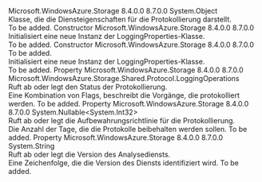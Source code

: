 <Type Name="LoggingProperties" FullName="Microsoft.WindowsAzure.Storage.Shared.Protocol.LoggingProperties">
  <TypeSignature Language="C#" Value="public sealed class LoggingProperties" />
  <TypeSignature Language="ILAsm" Value=".class public auto ansi sealed beforefieldinit LoggingProperties extends System.Object" />
  <TypeSignature Language="DocId" Value="T:Microsoft.WindowsAzure.Storage.Shared.Protocol.LoggingProperties" />
  <TypeSignature Language="VB.NET" Value="Public NotInheritable Class LoggingProperties" />
  <TypeSignature Language="F#" Value="type LoggingProperties = class" />
  <AssemblyInfo>
    <AssemblyName>Microsoft.WindowsAzure.Storage</AssemblyName>
    <AssemblyVersion>8.4.0.0</AssemblyVersion>
    <AssemblyVersion>8.7.0.0</AssemblyVersion>
  </AssemblyInfo>
  <Base>
    <BaseTypeName>System.Object</BaseTypeName>
  </Base>
  <Interfaces />
  <Docs>
    <summary>
            Klasse, die die Diensteigenschaften für die Protokollierung darstellt.
            </summary>
    <remarks>To be added.</remarks>
  </Docs>
  <Members>
    <Member MemberName=".ctor">
      <MemberSignature Language="C#" Value="public LoggingProperties ();" />
      <MemberSignature Language="ILAsm" Value=".method public hidebysig specialname rtspecialname instance void .ctor() cil managed" />
      <MemberSignature Language="DocId" Value="M:Microsoft.WindowsAzure.Storage.Shared.Protocol.LoggingProperties.#ctor" />
      <MemberSignature Language="VB.NET" Value="Public Sub New ()" />
      <MemberType>Constructor</MemberType>
      <AssemblyInfo>
        <AssemblyName>Microsoft.WindowsAzure.Storage</AssemblyName>
        <AssemblyVersion>8.4.0.0</AssemblyVersion>
        <AssemblyVersion>8.7.0.0</AssemblyVersion>
      </AssemblyInfo>
      <Parameters />
      <Docs>
        <summary>
            Initialisiert eine neue Instanz der LoggingProperties-Klasse.
            </summary>
        <remarks>To be added.</remarks>
      </Docs>
    </Member>
    <Member MemberName=".ctor">
      <MemberSignature Language="C#" Value="public LoggingProperties (string version);" />
      <MemberSignature Language="ILAsm" Value=".method public hidebysig specialname rtspecialname instance void .ctor(string version) cil managed" />
      <MemberSignature Language="DocId" Value="M:Microsoft.WindowsAzure.Storage.Shared.Protocol.LoggingProperties.#ctor(System.String)" />
      <MemberSignature Language="VB.NET" Value="Public Sub New (version As String)" />
      <MemberSignature Language="F#" Value="new Microsoft.WindowsAzure.Storage.Shared.Protocol.LoggingProperties : string -&gt; Microsoft.WindowsAzure.Storage.Shared.Protocol.LoggingProperties" Usage="new Microsoft.WindowsAzure.Storage.Shared.Protocol.LoggingProperties version" />
      <MemberType>Constructor</MemberType>
      <AssemblyInfo>
        <AssemblyName>Microsoft.WindowsAzure.Storage</AssemblyName>
        <AssemblyVersion>8.4.0.0</AssemblyVersion>
        <AssemblyVersion>8.7.0.0</AssemblyVersion>
      </AssemblyInfo>
      <Parameters>
        <Parameter Name="version" Type="System.String" />
      </Parameters>
      <Docs>
        <param name="version">To be added.</param>
        <summary>
            Initialisiert eine neue Instanz der LoggingProperties-Klasse.
            </summary>
        <remarks>To be added.</remarks>
      </Docs>
    </Member>
    <Member MemberName="LoggingOperations">
      <MemberSignature Language="C#" Value="public Microsoft.WindowsAzure.Storage.Shared.Protocol.LoggingOperations LoggingOperations { get; set; }" />
      <MemberSignature Language="ILAsm" Value=".property instance valuetype Microsoft.WindowsAzure.Storage.Shared.Protocol.LoggingOperations LoggingOperations" />
      <MemberSignature Language="DocId" Value="P:Microsoft.WindowsAzure.Storage.Shared.Protocol.LoggingProperties.LoggingOperations" />
      <MemberSignature Language="VB.NET" Value="Public Property LoggingOperations As LoggingOperations" />
      <MemberSignature Language="F#" Value="member this.LoggingOperations : Microsoft.WindowsAzure.Storage.Shared.Protocol.LoggingOperations with get, set" Usage="Microsoft.WindowsAzure.Storage.Shared.Protocol.LoggingProperties.LoggingOperations" />
      <MemberType>Property</MemberType>
      <AssemblyInfo>
        <AssemblyName>Microsoft.WindowsAzure.Storage</AssemblyName>
        <AssemblyVersion>8.4.0.0</AssemblyVersion>
        <AssemblyVersion>8.7.0.0</AssemblyVersion>
      </AssemblyInfo>
      <ReturnValue>
        <ReturnType>Microsoft.WindowsAzure.Storage.Shared.Protocol.LoggingOperations</ReturnType>
      </ReturnValue>
      <Docs>
        <summary>
            Ruft ab oder legt den Status der Protokollierung.
            </summary>
        <value>Eine Kombination von <see cref="P:Microsoft.WindowsAzure.Storage.Shared.Protocol.LoggingProperties.LoggingOperations" /> Flags, beschreibt die Vorgänge, die protokolliert werden.</value>
        <remarks>To be added.</remarks>
      </Docs>
    </Member>
    <Member MemberName="RetentionDays">
      <MemberSignature Language="C#" Value="public Nullable&lt;int&gt; RetentionDays { get; set; }" />
      <MemberSignature Language="ILAsm" Value=".property instance valuetype System.Nullable`1&lt;int32&gt; RetentionDays" />
      <MemberSignature Language="DocId" Value="P:Microsoft.WindowsAzure.Storage.Shared.Protocol.LoggingProperties.RetentionDays" />
      <MemberSignature Language="VB.NET" Value="Public Property RetentionDays As Nullable(Of Integer)" />
      <MemberSignature Language="F#" Value="member this.RetentionDays : Nullable&lt;int&gt; with get, set" Usage="Microsoft.WindowsAzure.Storage.Shared.Protocol.LoggingProperties.RetentionDays" />
      <MemberType>Property</MemberType>
      <AssemblyInfo>
        <AssemblyName>Microsoft.WindowsAzure.Storage</AssemblyName>
        <AssemblyVersion>8.4.0.0</AssemblyVersion>
        <AssemblyVersion>8.7.0.0</AssemblyVersion>
      </AssemblyInfo>
      <ReturnValue>
        <ReturnType>System.Nullable&lt;System.Int32&gt;</ReturnType>
      </ReturnValue>
      <Docs>
        <summary>
            Ruft ab oder legt die Aufbewahrungsrichtlinie für die Protokollierung.
            </summary>
        <value>Die Anzahl der Tage, die die Protokolle beibehalten werden sollen.</value>
        <remarks>To be added.</remarks>
      </Docs>
    </Member>
    <Member MemberName="Version">
      <MemberSignature Language="C#" Value="public string Version { get; set; }" />
      <MemberSignature Language="ILAsm" Value=".property instance string Version" />
      <MemberSignature Language="DocId" Value="P:Microsoft.WindowsAzure.Storage.Shared.Protocol.LoggingProperties.Version" />
      <MemberSignature Language="VB.NET" Value="Public Property Version As String" />
      <MemberSignature Language="F#" Value="member this.Version : string with get, set" Usage="Microsoft.WindowsAzure.Storage.Shared.Protocol.LoggingProperties.Version" />
      <MemberType>Property</MemberType>
      <AssemblyInfo>
        <AssemblyName>Microsoft.WindowsAzure.Storage</AssemblyName>
        <AssemblyVersion>8.4.0.0</AssemblyVersion>
        <AssemblyVersion>8.7.0.0</AssemblyVersion>
      </AssemblyInfo>
      <ReturnValue>
        <ReturnType>System.String</ReturnType>
      </ReturnValue>
      <Docs>
        <summary>
            Ruft ab oder legt die Version des Analysediensts.
            </summary>
        <value>Eine Zeichenfolge, die die Version des Diensts identifiziert wird.</value>
        <remarks>To be added.</remarks>
      </Docs>
    </Member>
  </Members>
</Type>